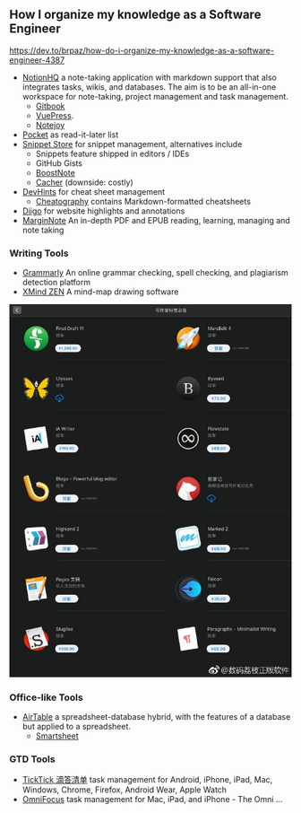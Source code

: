 ## How I organize my knowledge as a Software Engineer
https://dev.to/brpaz/how-do-i-organize-my-knowledge-as-a-software-engineer-4387 
* [NotionHQ](https://www.notion.so/) a note-taking application with markdown support that also integrates tasks, wikis, and databases. The aim is to be an all-in-one workspace for note-taking, project management and task management. 
    * [Gitbook](https://www.gitbook.com/)
    * [VuePress](https://vuepress.vuejs.org/). 
    * [Notejoy](https://notejoy.com/)
* [Pocket](https://getpocket.com/) as read-it-later list
* [Snippet Store](https://github.com/ZeroX-DG/SnippetStore) for snippet management, alternatives include
    * Snippets feature shipped in editors / IDEs 
    * GitHub Gists
    * [BoostNote](https://boostnote.io/)
    * [Cacher](https://www.cacher.io/)    (downside: costly)
* [DevHints](https://devhints.io/) for cheat sheet management
    * [Cheatography](https://cheatography.com/) contains Markdown-formatted cheatsheets
* [Diigo](https://www.diigo.com/index) for website highlights and annotations
* [MarginNote](https://www.marginnote.com/) An in-depth PDF and EPUB reading, learning, managing and note taking

### Writing Tools ####
* [Grammarly](https://www.grammarly.com/) An online grammar checking, spell checking, and plagiarism detection platform
* [XMind ZEN](https://www.xmind.net/zen/) A mind-map drawing software

![Other writing tools](writing_tools.jpg)

### Office-like Tools  ###  
* [AirTable](https://airtable.com/) a spreadsheet-database hybrid, with the features of a database but applied to a spreadsheet.
   * [Smartsheet](https://www.smartsheet.com/) 

### GTD Tools  ###  
* [TickTick 滴答清单](https://ticktick.com) task management for Android, iPhone, iPad,  Mac,  Windows,  Chrome, Firefox, Android Wear,  Apple Watch
* [OmniFocus](https://www.omnigroup.com/omnifocus/) task management for Mac, iPad, and iPhone - The Omni ...
